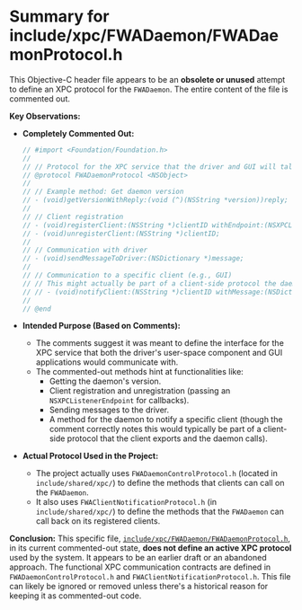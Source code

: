 # Summary for include/xpc/FWADaemon/FWADaemonProtocol.h

This Objective-C header file appears to be an **obsolete or unused** attempt to define an XPC protocol for the `FWADaemon`. The entire content of the file is commented out.

**Key Observations:**

-   **Completely Commented Out:**
    ```objectivec
    // #import <Foundation/Foundation.h>
    //
    // // Protocol for the XPC service that the driver and GUI will talk to.
    // @protocol FWADaemonProtocol <NSObject>
    //
    // // Example method: Get daemon version
    // - (void)getVersionWithReply:(void (^)(NSString *version))reply;
    //
    // // Client registration
    // - (void)registerClient:(NSString *)clientID withEndpoint:(NSXPCListenerEndpoint *)endpoint;
    // - (void)unregisterClient:(NSString *)clientID;
    //
    // // Communication with driver
    // - (void)sendMessageToDriver:(NSDictionary *)message;
    //
    // // Communication to a specific client (e.g., GUI)
    // // This might actually be part of a client-side protocol the daemon calls
    // // - (void)notifyClient:(NSString *)clientID withMessage:(NSDictionary *)message;
    //
    // @end
    ```

-   **Intended Purpose (Based on Comments):**
    -   The comments suggest it was meant to define the interface for the XPC service that both the driver's user-space component and GUI applications would communicate with.
    -   The commented-out methods hint at functionalities like:
        -   Getting the daemon's version.
        -   Client registration and unregistration (passing an `NSXPCListenerEndpoint` for callbacks).
        -   Sending messages to the driver.
        -   A method for the daemon to notify a specific client (though the comment correctly notes this would typically be part of a client-side protocol that the client exports and the daemon calls).

-   **Actual Protocol Used in the Project:**
    -   The project actually uses `FWADaemonControlProtocol.h` (located in `include/shared/xpc/`) to define the methods that clients can call on the `FWADaemon`.
    -   It also uses `FWAClientNotificationProtocol.h` (in `include/shared/xpc/`) to define the methods that the `FWADaemon` can call back on its registered clients.

**Conclusion:**
This specific file, [`include/xpc/FWADaemon/FWADaemonProtocol.h`](include/xpc/FWADaemon/FWADaemonProtocol.h:1), in its current commented-out state, **does not define an active XPC protocol** used by the system. It appears to be an earlier draft or an abandoned approach. The functional XPC communication contracts are defined in `FWADaemonControlProtocol.h` and `FWAClientNotificationProtocol.h`. This file can likely be ignored or removed unless there's a historical reason for keeping it as commented-out code.
